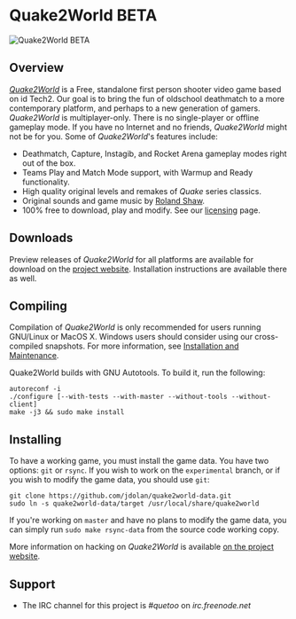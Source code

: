 # Quake2World BETA
![Quake2World BETA](http://farm8.staticflickr.com/7052/6840396962_e01802d3f9_c.jpg)

## Overview

[_Quake2World_](http://quake2world.net) is a Free, standalone first person shooter video game based on id Tech2. Our goal is to bring the fun of oldschool deathmatch to a more contemporary platform, and perhaps to a new generation of gamers. _Quake2World_ is multiplayer-only. There is no single-player or offline gameplay mode. If you have no Internet and no friends, _Quake2World_ might not be for you. Some of _Quake2World_'s features include:

 * Deathmatch, Capture, Instagib, and Rocket Arena gameplay modes right out of the box.
 * Teams Play and Match Mode support, with Warmup and Ready functionality.
 * High quality original levels and remakes of _Quake_ series classics.
 * Original sounds and game music by <a href="http://rolandshaw.wordpress.com/">Roland Shaw</a>.
 * 100% free to download, play and modify. See our <a href="http://quake2world.net/books/documentation/licensing">licensing</a> page.

## Downloads

Preview releases of _Quake2World_ for all platforms are available for download on the [project website](http://quake2world.net/pages/downloads). Installation instructions are available there as well.

## Compiling

Compilation of _Quake2World_ is only recommended for users running GNU/Linux or MacOS X. Windows users should consider using our cross-compiled snapshots. For more information, see [Installation and Maintenance](http://quake2world.net/books/documentation/installation-and-maintenance).

Quake2World builds with GNU Autotools. To build it, run the following:

    autoreconf -i
    ./configure [--with-tests --with-master --without-tools --without-client]
    make -j3 && sudo make install

## Installing

To have a working game, you must install the game data. You have two options: `git` or `rsync`. If you wish to work on the `experimental` branch, or if you wish to modify the game data, you should use `git`:

    git clone https://github.com/jdolan/quake2world-data.git
    sudo ln -s quake2world-data/target /usr/local/share/quake2world
    
If you're working on `master` and have no plans to modify the game data, you can simply run `sudo make rsync-data` from the source code working copy.

More information on hacking on _Quake2World_ is available [on the project website](http://quake2world.net/books/documentation/developing-and-modding).

## Support
 * The IRC channel for this project is *#quetoo* on *irc.freenode.net*
